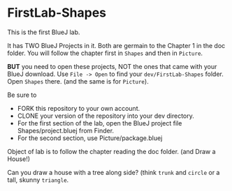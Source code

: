 # FirstLab-Shapes

This is the first BlueJ lab. 

It has TWO BlueJ Projects in it. Both are germain to the Chapter 1 in the doc folder.
You will follow the chapter first in `Shapes` and then in `Picture`.

__BUT__ you need to open these projects, NOT the ones that came with your BlueJ download. Use
`File -> Open` to find your `dev/FirstLab-Shapes` folder. Open `Shapes` there. (and the same is
for `Picture`).

Be sure to 

* FORK this repository to your own account.
* CLONE your version of the repository into your dev directory.
* For the first section of the lab, open the BlueJ project file Shapes/project.bluej from Finder.
* For the second section, use Picture/package.bluej

Object of lab is to follow the chapter reading the doc folder. (and Draw a House!)

Can you draw a house with a tree along side? (think `trunk` and `circle` or a tall, skunny `triangle`.
